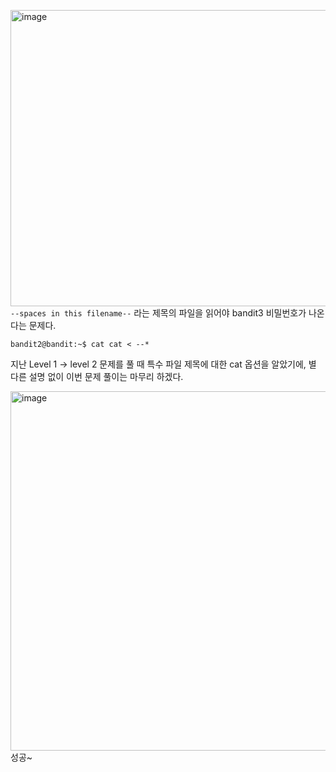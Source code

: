 [<img width="719" height="474" alt="image" src="https://github.com/user-attachments/assets/25320b7a-3317-46b5-a4ea-1d4b942f8f9b" />](https://overthewire.org/wargames/bandit/bandit3.html)
`--spaces in this filename--` 라는 제목의 파일을 읽어야 bandit3 비밀번호가 나온다는 문제다.

``` bandit2@bandit:~$ cat cat < --* ```

지난 Level 1 -> level 2 문제를 풀 때 특수 파일 제목에 대한 cat 옵션을 알았기에, 별 다른 설명 없이 이번 문제 풀이는 마무리 하겠다.

<img width="902" height="575" alt="image" src="https://github.com/user-attachments/assets/cee81944-d822-4f5e-9740-a88ebcf49483" />
성공~
